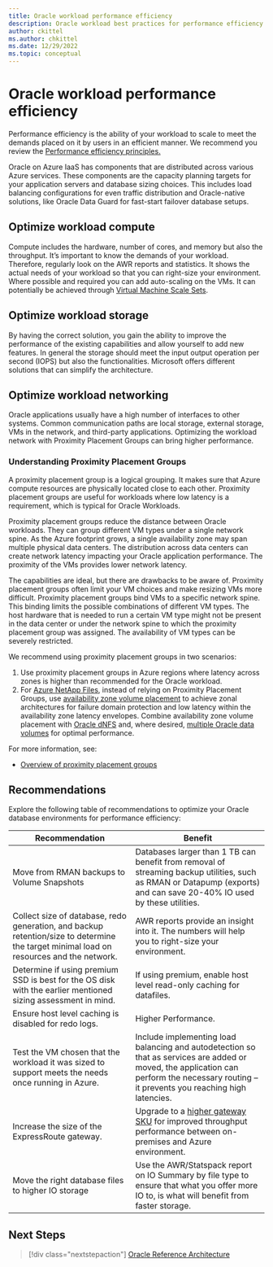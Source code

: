 ```yaml
---
title: Oracle workload performance efficiency
description: Oracle workload best practices for performance efficiency
author: ckittel
ms.author: chkittel
ms.date: 12/29/2022
ms.topic: conceptual
---
```

# Oracle workload performance efficiency

Performance efficiency is the ability of your workload to scale to meet the demands placed on it by users in an efficient manner. We recommend you review the [Performance efficiency principles.](../../well-architected/scalability/principles.md)

Oracle on Azure IaaS has components that are distributed across various Azure services. These components are the capacity planning targets for your application servers and database sizing choices. This includes load balancing configurations for even traffic distribution and Oracle-native solutions, like Oracle Data Guard for fast-start failover database setups.

## Optimize workload compute

Compute includes the hardware, number of cores, and memory but also the throughput. It’s important to know the demands of your workload. Therefore, regularly look on the AWR reports and statistics. It shows the actual needs of your workload so that you can right-size your environment.  Where possible and required you can add auto-scaling on the VMs. It can potentially be achieved through [Virtual Machine Scale Sets](/azure/virtual-machine-scale-sets/overview).

## Optimize workload storage

By having the correct solution, you gain the ability to improve the performance of the existing capabilities and allow yourself to add new features. In general the storage should meet the input output operation per second (IOPS) but also the functionalities. Microsoft offers different solutions that can simplify the architecture.

## Optimize workload networking

Oracle applications usually have a high number of interfaces to other systems. Common communication paths are local storage, external storage, VMs in the network, and third-party applications. Optimizing the workload network with Proximity Placement Groups can bring higher performance.

### Understanding Proximity Placement Groups

A proximity placement group is a logical grouping. It makes sure that Azure compute resources are physically located close to each other. Proximity placement groups are useful for workloads where low latency is a requirement, which is typical for Oracle Workloads.

Proximity placement groups reduce the distance between Oracle workloads. They can group different VM types under a single network spine. As the Azure footprint grows, a single availability zone may span multiple physical data centers. The distribution across data centers can create network latency impacting your Oracle application performance. The proximity of the VMs provides lower network latency.

The capabilities are ideal, but there are drawbacks to be aware of.
Proximity placement groups often limit your VM choices and make resizing VMs more difficult. Proximity placement groups bind VMs to a specific network spine. This binding limits the possible combinations of different VM types. The host hardware that is needed to run a certain VM type might not be present in the data center or under the network spine to which the proximity placement group was assigned. The availability of VM types can be severely restricted.

We recommend using proximity placement groups in two scenarios:
1. Use proximity placement groups in Azure regions where latency across zones is higher than recommended for the Oracle workload.
1. For [Azure NetApp Files](/azure/azure-netapp-files/azure-netapp-files-introduction), instead of relying on Proximity Placement Groups, use [availability zone volume placement](/azure/azure-netapp-files/use-availability-zones) to achieve zonal architectures for failure domain protection and low latency within the availability zone latency envelopes. Combine availability zone volume placement with [Oracle dNFS](/azure/azure-netapp-files/performance-oracle-single-volumes#performance-measurement-results) and, where desired, [multiple Oracle data volumes](/azure/azure-netapp-files/use-availability-zones) for optimal performance.

For more information, see:

- [Overview of proximity placement groups](/azure/virtual-machines/co-location)

## Recommendations

Explore the following table of recommendations to optimize your Oracle database environments for performance efficiency:

| Recommendation | Benefit |
| --- | --- |
| Move from RMAN backups to Volume Snapshots | Databases larger than 1 TB can benefit from removal of streaming backup utilities, such as RMAN or Datapump (exports) and can save 20-40% IO used by these utilities.|
| Collect size of database, redo generation, and backup retention/size to determine the target minimal load on resources and the network. | AWR reports provide an insight into it. The numbers will help you to right-size your environment. |
| Determine if using premium SSD is best for the OS disk with the earlier mentioned sizing assessment in mind. | If using premium, enable host level read-only caching for datafiles. |
| Ensure host level caching is disabled for redo logs. | Higher Performance. |
| Test the VM chosen that the workload it was sized to support meets the needs once running in Azure. | Include implementing load balancing and autodetection so that as services are added or moved, the application can perform the necessary routing – it prevents you reaching high latencies. |
| Increase the size of the ExpressRoute gateway. | Upgrade to a [higher gateway SKU](/azure/expressroute/expressroute-about-virtual-network-gateways) for improved throughput performance between on-premises and Azure environment. |
| Move the right database files to higher IO storage | Use the AWR/Statspack report on IO Summary by file type to ensure that what you offer more IO to, is what will benefit from faster storage. |

## Next Steps
>[!div class="nextstepaction"]
>[Oracle Reference Architecture](/azure/virtual-machines/workloads/oracle/oracle-reference-architecture)

